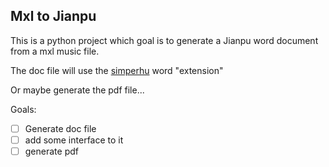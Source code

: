 ## Mxl to Jianpu

This is a python project which goal is to generate a Jianpu word document from a mxl music file.

The doc file will use the [simperhu](https://simperhu.weebly.com) word "extension"

Or maybe generate the pdf file...

Goals:
- [ ] Generate doc file
- [ ] add some interface to it
- [ ] generate pdf